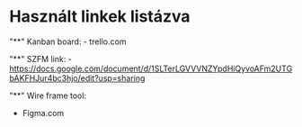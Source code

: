 # Használt linkek listázva

"**" Kanban board:
    - trello.com 

"**" SZFM link:
    - https://docs.google.com/document/d/1SLTerLGVVVNZYpdHiQyvoAFm2UTGbAKFHJur4bc3hjo/edit?usp=sharing

"**" Wire frame tool:
   - Figma.com
